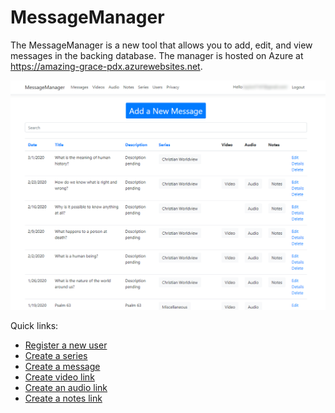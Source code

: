 # MessageManager

The MessageManager is a new tool that allows you to add, edit, and view messages in the backing database. The manager is hosted on Azure at https://amazing-grace-pdx.azurewebsites.net.

![Message Manager](../images/ex_message_manager_home.png)

Quick links:

* [Register a new user](register.md)
* [Create a series](create-series.md)
* [Create a message](create-message.md)
* [Create video link](create-video.md)
* [Create an audio link](create-audio.md)
* [Create a notes link](create-notes.md)


